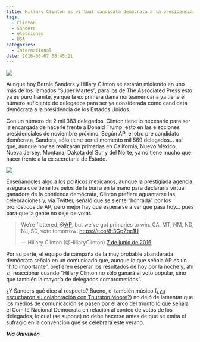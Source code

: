 ```yaml
---
title: Hillary Clinton es virtual candidata demócrata a la presidencia de los EEUU
tags:
  - Clinton
  - Sanders
  - elecciones
  - USA
categories:
  - Internacional
date: 2016-06-07 08:45:21
---
```

![](https://res.cloudinary.com/pidmx/image/upload/v1465307133/clinton-1-860x464_ykogzr.jpg)

Aunque hoy Bernie Sanders y Hillary Clinton se estarán midiendo en uno más de los llamados “Súper Martes”, para los de The Associated Press esto ya es puro trámite, ya que la ex primera dama norteamericana ya tiene el número suficiente de delegados para ser ya considerada como candidata demócrata a la presidencia de los Estados Unidos.

Con un número de 2 mil 383 delegados, Clinton tiene lo necesario para ser la encargada de hacerle frente a Donald Trump, esto en las elecciones presidenciales de noviembre próximo. Según AP, el otro pre candidato demócrata, Sanders, sólo tiene por el momento mil 569 delegados… así que, aunque hoy se realizarán primarias en California, Nuevo México, Nueva Jersey, Montana, Dakota del Sur y del Norte, ya no tiene mucho que hacer frente a la ex secretaria de Estado.

![](https://res.cloudinary.com/pidmx/image/upload/v1465307141/bernie-sanders2-e1461535992945_phpr2i.jpg)

Enseñándoles algo a los políticos mexicanos, aunque la prestigiada agencia asegura que tiene los pelos de la burra en la mano para declararla virtual ganadora de la contienda demócrata, Clinton prefiere aguantarse las celebraciones y, vía Twitter, señaló que se siente “honrada” por los pronósticos de AP, pero mejor hay que esperarse a ver qué pasa hoy… pues para que la gente no deje de votar.

<blockquote class="twitter-tweet" data-lang="es"><p lang="en" dir="ltr">We’re flattered, <a href="https://twitter.com/AP">@AP</a>, but we&#39;ve got primaries to win. CA, MT, NM, ND, NJ, SD, vote tomorrow! <a href="https://t.co/8t3GpZqc1U">https://t.co/8t3GpZqc1U</a></p>&mdash; Hillary Clinton (@HillaryClinton) <a href="https://twitter.com/HillaryClinton/status/739983730002022400">7 de junio de 2016</a></blockquote>
<script async src="//platform.twitter.com/widgets.js" charset="utf-8"></script>

Por su parte, el equipo de campaña de la muy probable abanderada demócrata señaló en un comunicado que, aunque lo que señala AP es un “hito importante”, prefieren esperar los resultados de hoy por la noche y, ahí sí, reaccionar cuando “Hillary Clinton no sólo ganará el voto popular, sino que también la mayoría de delegados comprometidos”.

¿Y Sanders qué dice al respecto? Bueno, el también músico ([¿ya escucharon su colaboración con Thurston Moore?](http://www.sopitas.com/619725-thurston-moore-bernie-sanders-sencillo/)) no dejó de lamentar que los medios de comunicación se pasen por el arco del triunfo lo que señala el Comité Nacional Demócrata en relación al conteo de votos de los delegados, lo cual (se supone) no debe hacerse antes de que se emita el sufragio en la convención que se celebrará este verano.

***Vía Univisión***
